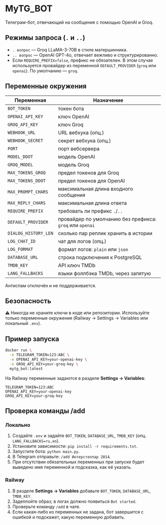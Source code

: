 # MyTG_BOT

Телеграм-бот, отвечающий на сообщения с помощью OpenAI и Groq.

## Режимы запроса (`.` и `..`)
- `. вопрос` — Groq LLaMA-3-70B в стиле матершинника.
- `.. вопрос` — OpenAI GPT-4o, отвечает вежливо и структурированно.
- Если `REQUIRE_PREFIX=false`, префикс не обязателен. В этом случае используется провайдер из переменной
<code>DEFAULT_PROVIDER</code> (<code>groq</code> или <code>openai</code>). По умолчанию — <code>groq</code>.

## Переменные окружения
| Переменная | Назначение |
| --- | --- |
| `BOT_TOKEN` | токен бота |
| `OPENAI_API_KEY` | ключ OpenAI |
| `GROQ_API_KEY` | ключ Groq |
| `WEBHOOK_URL` | URL вебхука (опц.) |
| `WEBHOOK_SECRET` | секрет вебхука (опц.) |
| `PORT` | порт вебсервера |
| `MODEL_DDOT` | модель OpenAI |
| `GROQ_MODEL` | модель Groq |
| `MAX_TOKENS_GROQ` | предел токенов для Groq |
| `MAX_TOKENS_DDOT` | предел токенов для OpenAI |
| `MAX_PROMPT_CHARS` | максимальная длина входного сообщения |
| `MAX_REPLY_CHARS` | максимальная длина ответа |
| `REQUIRE_PREFIX` | требовать ли префикс `.`/`..` |
| `DEFAULT_PROVIDER` | провайдер по умолчанию без префикса: `groq` или `openai` |
| `DIALOG_HISTORY_LEN` | сколько пар реплик хранить в истории |
| `LOG_CHAT_ID` | чат для логов (опц.) |
| `LOG_FORMAT` | формат логов: `plain` или `json` |
| `DATABASE_URL` | строка подключения к PostgreSQL |
| `TMDB_KEY` | API ключ TMDb |
| `LANG_FALLBACKS` | языки фоллбэка TMDb, через запятую |

Антиспам отключён и не поддерживается.

## Безопасность
⚠️ Никогда не храните ключи в коде или репозитории. Используйте только переменные окружения (Railway → Settings → Variables или локальный `.env`).

## Пример запуска

```bash
docker run \
  -e TELEGRAM_TOKEN=123:ABC \
  -e OPENAI_API_KEY=your-openai-key \
  -e GROQ_API_KEY=your-groq-key \
  mytg_bot:latest
```

На Railway переменные задаются в разделе **Settings → Variables**:

```
TELEGRAM_TOKEN=123:ABC
OPENAI_API_KEY=your-openai-key
GROQ_API_KEY=your-groq-key
```

## Проверка команды /add

### Локально
1. Создайте `.env` и задайте `BOT_TOKEN`, `DATABASE_URL`, `TMDB_KEY` (опц. `LANG_FALLBACKS=ru,en`).
2. Установите зависимости: `pip install -r requirements.txt`.
3. Запустите бота: `python main.py`.
4. В Telegram отправьте: `/add Интерстеллар 2014`.
5. При отсутствии обязательных переменных при запуске будет выведено имя переменной и подсказка, как её указать.

### Railway
1. В разделе **Settings → Variables** добавьте `BOT_TOKEN`, `DATABASE_URL`, `TMDB_KEY`.
2. Задеплойте образ; в логах должно появиться `Bot started`.
3. Проверьте команду `/add` в чате.
4. Если какая-либо из переменных не задана, бот завершится с ошибкой и подскажет, какую переменную добавить.
